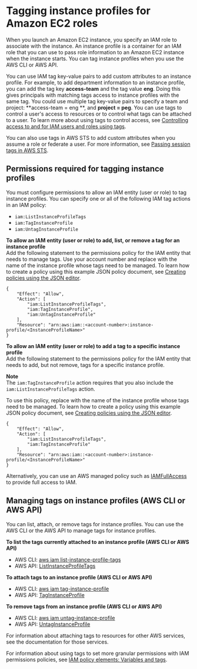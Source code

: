 # Tagging instance profiles for Amazon EC2 roles<a name="id_tags_instance-profiles"></a>

When you launch an Amazon EC2 instance, you specify an IAM role to associate with the instance\. An instance profile is a container for an IAM role that you can use to pass role information to an Amazon EC2 instance when the instance starts\. You can tag instance profiles when you use the AWS CLI or AWS API\.

You can use IAM tag key\-value pairs to add custom attributes to an instance profile\. For example, to add department information to an instance profile, you can add the tag key **access\-team** and the tag value **eng**\. Doing this gives principals with matching tags access to instance profiles with the same tag\. You could use multiple tag key\-value pairs to specify a team and project: **access\-team = eng **, and **project = peg**\. You can use tags to control a user's access to resources or to control what tags can be attached to a user\. To learn more about using tags to control access, see [Controlling access to and for IAM users and roles using tags](access_iam-tags.md)\.

You can also use tags in AWS STS to add custom attributes when you assume a role or federate a user\. For more information, see [Passing session tags in AWS STS](id_session-tags.md)\.

## Permissions required for tagging instance profiles<a name="id_tags_instance-profiles_permissions"></a>

You must configure permissions to allow an IAM entity \(user or role\) to tag instance profiles\. You can specify one or all of the following IAM tag actions in an IAM policy:
+ `iam:ListInstanceProfileTags`
+ `iam:TagInstanceProfile`
+ `iam:UntagInstanceProfile`

**To allow an IAM entity \(user or role\) to add, list, or remove a tag for an instance profile**  
Add the following statement to the permissions policy for the IAM entity that needs to manage tags\. Use your account number and replace *<InstanceProfileName>* with the name of the instance profile whose tags need to be managed\. To learn how to create a policy using this example JSON policy document, see [Creating policies using the JSON editor](access_policies_create-console.md#access_policies_create-json-editor)\.

```
{
    "Effect": "Allow",
    "Action": [
        "iam:ListInstanceProfileTags",
        "iam:TagInstanceProfile",
        "iam:UntagInstanceProfile"
    ],
    "Resource": "arn:aws:iam::<account-number>:instance-profile/<InstanceProfileName>"
}
```

**To allow an IAM entity \(user or role\) to add a tag to a specific instance profile**  
Add the following statement to the permissions policy for the IAM entity that needs to add, but not remove, tags for a specific instance profile\. 

**Note**  
The `iam:TagInstanceProfile` action requires that you also include the `iam:ListInstanceProfileTags` action\.

To use this policy, replace *<InstanceProfileName>* with the name of the instance profile whose tags need to be managed\. To learn how to create a policy using this example JSON policy document, see [Creating policies using the JSON editor](access_policies_create-console.md#access_policies_create-json-editor)\.

```
{
    "Effect": "Allow",
    "Action": [
        "iam:ListInstanceProfileTags",
        "iam:TagInstanceProfile"
    ],
    "Resource": "arn:aws:iam::<account-number>:instance-profile/<InstanceProfileName>"
}
```

Alternatively, you can use an AWS managed policy such as [IAMFullAccess](https://console.aws.amazon.com/iam/home#policies/arn:aws:iam::aws:policy/IAMFullAccess) to provide full access to IAM\.

## Managing tags on instance profiles \(AWS CLI or AWS API\)<a name="id_tags_instance-profile_procs-cli-api"></a>

You can list, attach, or remove tags for instance profiles\. You can use the AWS CLI or the AWS API to manage tags for instance profiles\.

**To list the tags currently attached to an instance profile \(AWS CLI or AWS API\)**
+ AWS CLI: [aws iam list\-instance\-profile\-tags](https://docs.aws.amazon.com/cli/latest/reference/iam/list-instance-profile-tags.html)
+ AWS API: [ListInstanceProfileTags](https://docs.aws.amazon.com/IAM/latest/APIReference/API_ListInstanceProfileTags.html)

**To attach tags to an instance profile \(AWS CLI or AWS API\)**
+ AWS CLI: [aws iam tag\-instance\-profile](https://docs.aws.amazon.com/cli/latest/reference/iam/tag-instance-profile.html)
+ AWS API: [TagInstanceProfile](https://docs.aws.amazon.com/IAM/latest/APIReference/API_TagInstanceProfile.html)

**To remove tags from an instance profile \(AWS CLI or AWS API\)**
+ AWS CLI: [aws iam untag\-instance\-profile](https://docs.aws.amazon.com/cli/latest/reference/iam/untag-instance-profile.html)
+ AWS API: [UntagInstanceProfile](https://docs.aws.amazon.com/IAM/latest/APIReference/API_UntagInstanceProfile.html)

For information about attaching tags to resources for other AWS services, see the documentation for those services\. 

For information about using tags to set more granular permissions with IAM permissions policies, see [IAM policy elements: Variables and tags](reference_policies_variables.md)\.